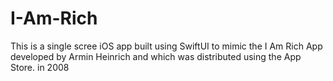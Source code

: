 # I-Am-Rich
This is a single scree iOS app built using SwiftUI to mimic the I Am Rich App developed by Armin Heinrich and which was distributed using the App Store. in 2008
